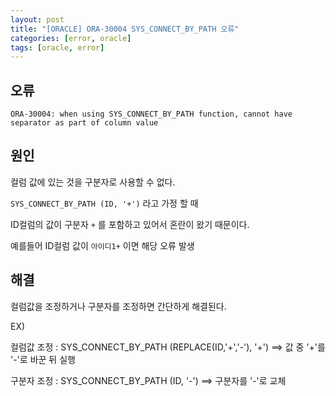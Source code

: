 ```yaml
---
layout: post
title: "[ORACLE] ORA-30004 SYS_CONNECT_BY_PATH 오류"
categories: [error, oracle]
tags: [oracle, error]
---
```



## 오류
```oracle
ORA-30004: when using SYS_CONNECT_BY_PATH function, cannot have separator as part of column value
```

## 원인



컬럼 값에 있는 것을 구분자로 사용할 수 없다.


`SYS_CONNECT_BY_PATH (ID, '+')` 라고 가정 할 때


ID컬럼의 값이 구분자 `+` 를 포함하고 있어서 혼란이 왔기 때문이다.


예를들어 ID컬럼 값이 `아이디1+` 이면 해당 오류 발생



## 해결


컬럼값을 조정하거나 구분자를 조정하면 간단하게 해결된다.


EX)


컬럼값 조정 : SYS_CONNECT_BY_PATH (REPLACE(ID,'+','-'), '+')  ==> 값 중 '+'를 '-'로 바꾼 뒤 실행

구분자 조정 : SYS_CONNECT_BY_PATH (ID, '-')  ==> 구분자를 '-'로 교체

